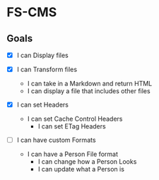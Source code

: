 # FS-CMS

## Goals

- [x] I can Display files

- [x] I can Transform files
  - I can take in a Markdown and return HTML
  - I can display a file that includes other files

- [x] I can set Headers
  - I can set Cache Control Headers
    - I can set ETag Headers

- [ ] I can have custom Formats
  - I can have a Person File format
    - I can change how a Person Looks
    - I can update what a Person is